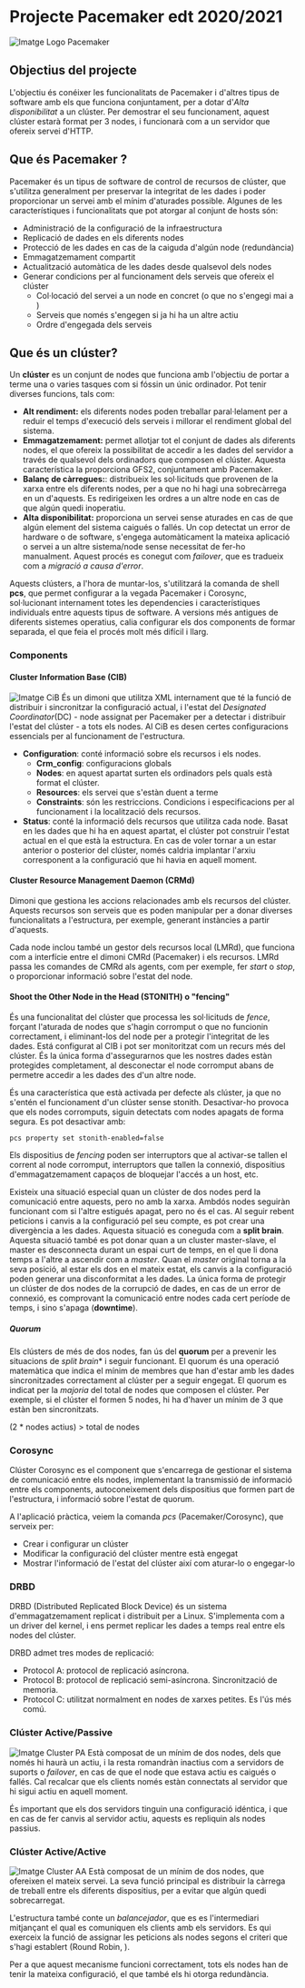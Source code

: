 # Projecte Pacemaker edt 2020/2021

![Imatge Logo Pacemaker](imatges/Logo_Pacemaker.png)


## Objectius del projecte
L'objectiu és conéixer les funcionalitats de Pacemaker i d'altres tipus de software amb els que funciona conjuntament, per a dotar d'*Alta disponibilitat* a un clúster. Per demostrar el seu funcionament, aquest clúster estarà format per 3 nodes, i funcionarà com a un servidor que ofereix servei d'HTTP.

## Que és Pacemaker ?
Pacemaker és un tipus de software de control de recursos de clúster, que s'utilitza generalment per preservar la integritat de les dades i poder proporcionar un servei amb el mínim d'aturades possible. 
Algunes de les característiques i funcionalitats que pot atorgar al conjunt de hosts són: 

- Administració de la configuració de la infraestructura
- Replicació de dades en els diferents nodes
- Protecció de les dades en cas de la caiguda d'algún node (redundància)
- Emmagatzemament compartit
- Actualització automàtica de les dades desde qualsevol dels nodes
- Generar condicions per al funcionament dels serveis que ofereix el clúster
    - Col·locació del servei a un node en concret (o que no s'engegi mai a )
    - Serveis que només s'engegen si ja hi ha un altre actiu
    - Ordre d'engegada dels serveis


## Que és un clúster?
Un **clúster** es un conjunt de nodes que funciona amb l'objectiu de portar a terme una o varies tasques com si fóssin un únic ordinador. Pot tenir diverses funcions, tals com:

- **Alt rendiment:** els diferents nodes poden treballar paral·lelament per a reduir el temps d'execució dels serveis i millorar el rendiment global del sistema.
- **Emmagatzemament:** permet allotjar tot el conjunt de dades als diferents nodes, el que ofereix la possibilitat de accedir a les dades del servidor a través de qualsevol dels ordinadors que composen el clúster. Aquesta característica la proporciona GFS2, conjuntament amb Pacemaker.
- **Balanç de càrregues:**: distribueix les sol·licituds que provenen de la xarxa entre els diferents nodes, per a que no hi hagi una sobrecàrrega en un d'aquests. Es redirigeixen les ordres a un altre node en cas de que algún quedi inoperatiu.
- **Alta disponibilitat:** proporciona un servei sense aturades en cas de que algún element del sistema caigués o fallés. 
Un cop detectat un error de hardware o de software, s'engega automàticament la mateixa aplicació o servei a un altre sistema/node sense necessitat de fer-ho manualment. Aquest procés es conegut com *failover*, que es tradueix com a *migració a causa d'error*. 

Aquests clústers, a l'hora de muntar-los, s'utilitzará la comanda de shell **pcs**, que permet configurar a la vegada Pacemaker i Corosync, sol·lucionant internament totes les dependencies i característiques individuals entre aquests tipus de software. A versions més antigues de diferents sistemes operatius, calia configurar els dos components de formar separada, el que feia el procés molt més difícil i llarg.

### Components
#### Cluster Information Base (CIB)
![Imatge CiB](imatges/cib_xml.png)
És un dimoni que utilitza XML internament que té la funció de distribuir i sincronitzar la configuració actual, i l'estat del *Designated Coordinator*(DC) - node assignat per Pacemaker per a detectar i distribuir l'estat del clúster - a tots els nodes.
Al CiB es desen certes configuracions essencials per al funcionament de l'estructura. 

- **Configuration**: conté informació sobre els recursos i els nodes.
  - **Crm_config**: configuracions globals
  - **Nodes**: en aquest apartat surten els ordinadors pels quals està format el clúster.
  - **Resources**: els servei que s'estàn duent a terme
  - **Constraints**: són les restriccions. Condicions i especificacions per al funcionament i la localització dels recursos.
- **Status**: conté la informació dels recursos que utilitza cada node. Basat en les dades que hi ha en aquest apartat, el clúster pot construir l'estat actual en el que està la estructura. En cas de voler tornar a un estar anterior o posterior del clúster, només caldria implantar l'arxiu corresponent a la configuració que hi havia en aquell moment.


#### Cluster Resource Management Daemon (CRMd)
Dimoni que gestiona les accions relacionades amb els recursos del clúster. Aquests recursos son serveis que es poden manipular per a donar diverses funcionalitats a l'estructura, per exemple, generant instàncies a partir d'aquests.

Cada node inclou també un gestor dels recursos local (LMRd), que funciona com a interfície entre el dimoni CMRd (Pacemaker) i els recursos. LMRd passa les comandes de CMRd als agents, com per exemple, fer *start* o *stop*, o proporcionar informació sobre l'estat del node.

#### Shoot the Other Node in the Head (STONITH) o "fencing"
És una funcionalitat del clúster que processa les sol·licituds de *fence*, forçant l'aturada de nodes que s'hagin corromput o que no funcionin correctament, i eliminant-los del node per a protegir l'integritat de les dades. Está configurat al CIB i pot ser monitoritzat com un recurs més del clúster.
És la única forma d'assegurarnos que les nostres dades estàn protegides completament, al desconectar el node corromput abans de permetre accedir a les dades des d'un altre node.

És una característica que està activada per defecte als clúster, ja que no s'entén el funcionament d'un clúster sense stonith. Desactivar-ho provoca que els nodes corromputs, siguin detectats com nodes apagats de forma segura.
Es pot desactivar amb:

```
pcs property set stonith-enabled=false
```

Els dispositius de *fencing* poden ser interruptors que al activar-se tallen el corrent al node corromput, interruptors que tallen la connexió, dispositius d'emmagatzemament capaços de bloquejar l'accés a un host, etc.

Existeix una situació especial quan un clúster de dos nodes perd la comunicació entre aquests, pero no amb la xarxa. Ambdós nodes seguiràn funcionant com si l'altre estigués apagat, pero no és el cas. Al seguir rebent peticions i canvis a la configuració pel seu compte, es pot crear una divergència a les dades. Aquesta situació es coneguda com a **split brain**.
Aquesta situació també es pot donar quan a un cluster master-slave, el master es desconnecta durant un espai curt de temps, en el que li dona temps a l'altre a ascendir com a *master*. Quan el *master* original torna a la seva posició, al estar els dos en el mateix estat, els canvis a la configuració poden generar una disconformitat a les dades.
La única forma de protegir un clúster de dos nodes de la corrupció de dades, en cas de un error de connexió, es comprovant la comunicació entre nodes cada cert període de temps, i sino s'apaga (**downtime**).

##### Quorum

Els clústers de més de dos nodes, fan ús del **quorum** per a prevenir les situacions de *split brain** i seguir funcionant. 
El quorum és una operació matemàtica que indica el mínim de membres que han d'estar amb les dades sincronitzades correctament al clúster per a seguir engegat. El quorum es indicat per la *majoria* del total de nodes que composen el clúster.
Per exemple, si el clúster el formen 5 nodes, hi ha d'haver un mínim de 3 que estàn ben sincronitzats.

(2 * nodes actius) > total de nodes

### Corosync
Clúster Corosync es el component que s'encarrega de gestionar el sistema de comunicació entre els nodes, implementant la transmissió de informació entre els components, autoconeixement dels dispositius que formen part de l'estructura, i informació sobre l'estat de quorum.

A l'aplicació pràctica, veiem la comanda *pcs* (Pacemaker/Corosync), que serveix per:
- Crear i configurar un clúster
- Modificar la configuració del clúster mentre està engegat
- Mostrar l'informació de l'estat del clúster així com aturar-lo o engegar-lo


### DRBD
DRBD (Distributed Replicated Block Device) és un sistema d'emmagatzemament replicat i distribuit per a Linux. 
S'implementa com a un driver del kernel, i ens permet replicar les dades a temps real entre els nodes del clúster.

DRBD admet tres modes de replicació:
- Protocol A: protocol de replicació asíncrona.
- Protocol B: protocol de replicació semi-asíncrona. Sincronització de memoria.
- Protocol C: utilitzat normalment en nodes de xarxes petites. Es l'ús més comú.



### Clúster Active/Passive
![Imatge Cluster PA](imatges/actiupassiu.png)
Està composat de un mínim de dos nodes, dels que només hi haurà un actiu, i la resta romandràn inactius com a servidors de suports o *failover*, en cas de que el node que estava actiu es caigués o fallés.
Cal recalcar que els clients només estàn connectats al servidor que hi sigui actiu en aquell moment.

És important que els dos servidors tinguin una configuració idéntica, i que en cas de fer canvis al servidor actiu, aquests es repliquin als nodes passius. 



### Clúster Active/Active
![Imatge Cluster AA](imatges/actiuactiu.png)
Està composat de un mínim de dos nodes, que ofereixen el mateix servei. La seva funció principal es distribuir la càrrega de treball entre els diferents dispositius, per a  evitar que algún quedi sobrecarregat. 

L'estructura també conte un *balancejador*, que es es l'intermediari mitjançant el qual es comuniquen els clients amb els servidors. Es qui exerceix la funció de assignar les peticions als nodes segons el criteri que s'hagi establert (Round Robin, ).

Per a que aquest mecanisme funcioni correctament, tots els nodes han de tenir la mateixa configuració, el que també els hi otorga redundància.

